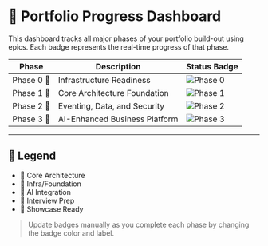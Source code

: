 # 🚀 Portfolio Progress Dashboard

This dashboard tracks all major phases of your portfolio build-out using epics. Each badge represents the real-time progress of that phase.

| Phase         | Description                          | Status Badge                                                                 |
|---------------|--------------------------------------|------------------------------------------------------------------------------|
| Phase 0 🐳     | Infrastructure Readiness             | ![Phase 0](https://img.shields.io/badge/Phase%200-In%20Progress-yellow)     |
| Phase 1 🧱     | Core Architecture Foundation          | ![Phase 1](https://img.shields.io/badge/Phase%201-Not%20Started-lightgrey)  |
| Phase 2 🔄     | Eventing, Data, and Security          | ![Phase 2](https://img.shields.io/badge/Phase%202-Not%20Started-lightgrey)  |
| Phase 3 🧠     | AI-Enhanced Business Platform         | ![Phase 3](https://img.shields.io/badge/Phase%203-Not%20Started-lightgrey)  |

---

## 🧠 Legend

- 🧱 Core Architecture
- 🐳 Infra/Foundation
- 🧠 AI Integration
- 🧪 Interview Prep
- 🚀 Showcase Ready

> Update badges manually as you complete each phase by changing the badge color and label.